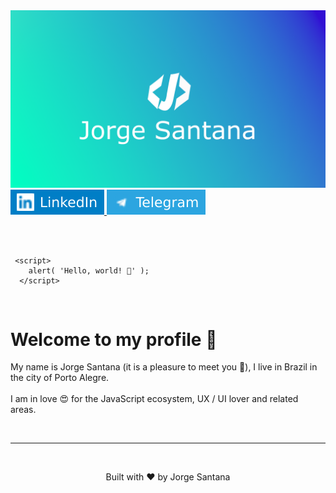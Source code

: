 <img src='.github/banner.png'>

<a href='https://www.linkedin.com/in/jorge-santana-2812411a7/'>
<img src='.github/link.svg'>
</a>
<a href="https://t.me/jorge_santan">
<img src='.github/tel.svg'>

</a>


<br> <br>



```
 <script>
    alert( 'Hello, world! 👋' );
  </script>

  ```


<br>

  # Welcome to my profile 👋

  <p> My name is Jorge Santana (it is a pleasure to meet you 🤝), I live in Brazil in the city of Porto Alegre. <br>
  <br>  I am in love 😍 for the JavaScript ecosystem, UX / UI lover and related areas. </p><br>
  
---
<br>
  <p align='center'>Built with ❤️ by Jorge Santana</p>
